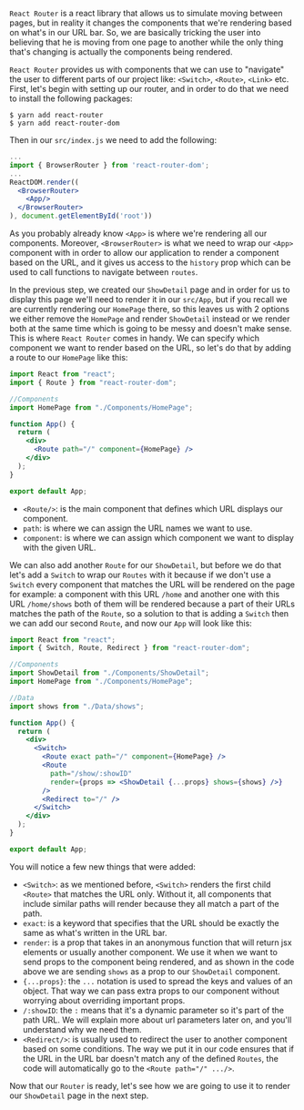 `React Router` is a react library that allows us to simulate moving between pages, but in reality it changes the components that we're rendering based on what's in our URL bar. So, we are basically tricking the user into believing that he is moving from one page to another while the only thing that's changing is actually the components being rendered.

`React Router` provides us with components that we can use to "navigate" the user to different parts of our project like: `<Switch>`, `<Route>`, `<Link>` etc.
First, let's begin with setting up our router, and in order to do that we need to install the following packages:

```shell
$ yarn add react-router
$ yarn add react-router-dom
```

Then in our `src/index.js` we need to add the following:

```jsx
...
import { BrowserRouter } from 'react-router-dom';
...
ReactDOM.render((
  <BrowserRouter>
    <App/>
  </BrowserRouter>
), document.getElementById('root'))
```

As you probably already know `<App>` is where we're rendering all our components. Moreover, `<BrowserRouter>` is what we need to wrap our `<App>` component with in order to allow our application to render a component based on the URL, and it gives us access to the `history` prop which can be used to call functions to navigate between `routes`.

In the previous step, we created our `ShowDetail` page and in order for us to display this page we'll need to render it in our `src/App`, but if you recall we are currently rendering our `HomePage` there, so this leaves us with 2 options we either remove the `HomePage` and render `ShowDetail` instead or we render both at the same time which is going to be messy and doesn't make sense. This is where `React Router` comes in handy. We can specify which component we want to render based on the URL, so let's do that by adding a route to our `HomePage` like this:

```jsx
import React from "react";
import { Route } from "react-router-dom";

//Components
import HomePage from "./Components/HomePage";

function App() {
  return (
    <div>
      <Route path="/" component={HomePage} />
    </div>
  );
}

export default App;
```

- `<Route/>`: is the main component that defines which URL displays our component.
- `path`: is where we can assign the URL names we want to use.
- `component`: is where we can assign which component we want to display with the given URL.

We can also add another `Route` for our `ShowDetail`, but before we do that let's add a `Switch` to wrap our `Routes` with it because if we don't use a `Switch` every component that matches the URL will be rendered on the page for example: a component with this URL `/home` and another one with this URL `/home/shows` both of them will be rendered because a part of their URLs matches the path of the `Route`, so a solution to that is adding a `Switch` then we can add our second `Route`, and now our `App` will look like this:

```jsx
import React from "react";
import { Switch, Route, Redirect } from "react-router-dom";

//Components
import ShowDetail from "./Components/ShowDetail";
import HomePage from "./Components/HomePage";

//Data
import shows from "./Data/shows";

function App() {
  return (
    <div>
      <Switch>
        <Route exact path="/" component={HomePage} />
        <Route
          path="/show/:showID"
          render={props => <ShowDetail {...props} shows={shows} />}
        />
        <Redirect to="/" />
      </Switch>
    </div>
  );
}

export default App;
```

You will notice a few new things that were added:

- `<Switch>`: as we mentioned before, `<Switch>` renders the first child `<Route>` that matches the URL only. Without it, all components that include similar paths will render because they all match a part of the path.
- `exact`: is a keyword that specifies that the URL should be exactly the same as what's written in the URL bar.
- `render`: is a prop that takes in an anonymous function that will return jsx elements or usually another component. We use it when we want to send props to the component being rendered, and as shown in the code above we are sending `shows` as a prop to our `ShowDetail` component.
- `{...props}`: the `...` notation is used to spread the keys and values of an object. That way we can pass extra props to our component without worrying about overriding important props.
- `/:showID`: the `:` means that it's a dynamic parameter so it's part of the path URL. We will explain more about url parameters later on, and you'll understand why we need them.
- `<Redirect/>`: is usually used to redirect the user to another component based on some conditions. The way we put it in our code ensures that if the URL in the URL bar doesn't match any of the defined `Routes`, the code will automatically go to the `<Route path="/" .../>`.

Now that our `Router` is ready, let's see how we are going to use it to render our `ShowDetail` page in the next step.
